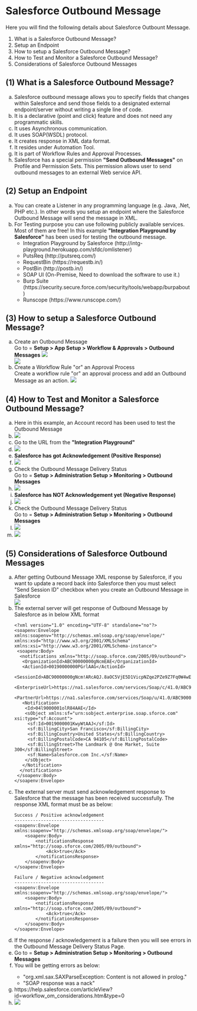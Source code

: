 # Salesforce Outbound Message

Here you will find the following details about Salesforce Outbount Message.
<ol type="1">
<li>What is a Salesforce Outbound Message?</li>
<li>Setup an Endpoint</li>
<li>How to setup a Salesforce Outbound Message?</li>
<li>How to Test and Monitor a Salesforce Outbound Message?</li>
<li>Considerations of Salesforce Outbound Messages</li>
</ol>

## (1) What is a Salesforce Outbound Message?
<ol type="a">
<li>Salesforce outbound message allows you to specify fields that changes within Salesforce and send those fields to a designated external endpoint/server without writing a single line of code.</li>
<li>It is a declarative (point and click) feature and does not need any programmatic skills.</li>
<li>It uses Asynchronous communication.</li>
<li>It uses SOAP(WSDL) protocol.</li>
<li>It creates response in XML data format.</li>
<li>It resides under Automation Tool.</li>
<li>It is part of Workflow Rules and Approval Processes.</li>
<li>Salesforce has a special permission <b>"Send Outbound Messages"</b> on Profile and Permission Sets. This permission allows user to send outbound messages to an external Web service API.</li>
</ol>

## (2) Setup an Endpoint
<ol type="a">
<li>You can create a Listener in any programming language (e.g. Java, .Net, PHP etc.). In other words you setup an endpoint where the Salesforce Outbound Message will send the message in XML.</li>
<li>For Testing purpose you can use following publicly available services. Most of them are free! In this example <b>"Integration Playground by Salesforce"</b> has been used for testing the outbound message.
<ul>
<li>Integration Playground by Salesforce (http://intg-playground.herokuapp.com/sfdc/omlistener)</li>
<li>PutsReq (http://putsreq.com/)</li>
<li>RequestBin (https://requestb.in/)</li>
<li>PostBin (http://postb.in/)</li>
<li>SOAP UI (On-Premise, Need to download the software to use it.)</li>
<li>Burp Suite (https://security.secure.force.com/security/tools/webapp/burpabout)</li>
<li>Runscope (https://www.runscope.com/)</li>
</ul>
</li>
</ol>

## (3) How to setup a Salesforce Outbound Message?
<ol type="a">
<li>Create an Outbound Message</li>
Go to = <b>Setup > App Setup > Workflow & Approvals > Outbound Messages</b>
<img src="supportedimages/image1.png" /> <br/>
<img src="supportedimages/image2.png" />
<li>Create a Workflow Rule "or" an Approval Process</li>
Create a workflow rule "or" an approval process and add an Outbound Message as an action.
<img src="supportedimages/image3.png" />
</ol>

## (4) How to Test and Monitor a Salesforce Outbound Message?
<ol type="a">
<li>Here in this example, an Account record has been used to test the Outbound Message</li>
<li><img src="supportedimages/image4.png" /></li>
<li>Go to the URL from the <b>"Integration Playground"</b>
<li><img src="supportedimages/image5.png" /></li>
<li><b>Salesforce has got Acknowledgement (Positive Response)</b></li>
<li><img src="supportedimages/image6.png" /></li>
<li>Check the Outbound Message Delivery Status <br/>
Go to = <b> Setup > Administration Setup > Monitoring > Outbound Messages </b>
</li>
<li><img src="supportedimages/image7.png" /></li>
<li><b>Salesforce has NOT Acknowledgement yet (Negative Response)</b></li>
<li><img src="supportedimages/image8.png" /></li>
<li>Check the Outbound Message Delivery Status <br/>
Go to = <b> Setup > Administration Setup > Monitoring > Outbound Messages </b>
</li>
<li><img src="supportedimages/image9.png" /></li>
<li><img src="supportedimages/image10.png" /></li>
</ol>

## (5) Considerations of Salesforce Outbound Messages
<ol type="a">
<li>After getting Outbound Message XML response by Salesforce, if you want to update a record back into Salesforce then you must select "Send Session ID" checkbox when you create an Outbound Message in Salesforce</li>
<img src="supportedimages/image11.png" />

<li>The external server will get response of Outbound Message by Salesforce as in below XML format

```
<?xml version="1.0" encoding="UTF-8" standalone="no"?><soapenv:Envelope xmlns:soapenv="http://schemas.xmlsoap.org/soap/envelope/" xmlns:xsd="http://www.w3.org/2001/XMLSchema" xmlns:xsi="http://www.w3.org/2001/XMLSchema-instance">
 <soapenv:Body>
  <notifications xmlns="http://soap.sforce.com/2005/09/outbound">
   <OrganizationId>ABC90000000gNcmEAE</OrganizationId>
   <ActionId>00190000000PGrlAAG</ActionId>
   <SessionId>ABC90000000gNcm!ARcAQJ.8aOC5VjE5D1VicpNZqe2PZe9Z7Fq0W4wEvF_xbmqyOs3V4QwJtUsPZ84vaw2dpHcHR5aooybd9C3sbet94cJujlCY</SessionId>
   <EnterpriseUrl>https://na1.salesforce.com/services/Soap/c/41.0/ABC90000000gNcm</EnterpriseUrl>
   <PartnerUrl>https://na1.salesforce.com/services/Soap/u/41.0/ABC90000000gNcm</PartnerUrl>
   <Notification>
    <Id>04l9000001olR84AAE</Id>
    <sObject xmlns:sf="urn:sobject.enterprise.soap.sforce.com" xsi:type="sf:Account">
     <sf:Id>0019000001KwyWtAAJ</sf:Id>
     <sf:BillingCity>San Francisco</sf:BillingCity>
     <sf:BillingCountry>United States</sf:BillingCountry>
     <sf:BillingPostalCode>CA 94105</sf:BillingPostalCode>
     <sf:BillingStreet>The Landmark @ One Market, Suite 300</sf:BillingStreet>
     <sf:Name>Salesforce.com Inc.</sf:Name>
    </sObject>
   </Notification>
  </notifications>
 </soapenv:Body>
</soapenv:Envelope>
```

</li>
<li>
The external server must send acknowledgement response to Salesforce that the message has been received successfully. The response XML format must be as below: 

```
Success / Positive acknowledgement 
----------------------------------
<soapenv:Envelope xmlns:soapenv="http://schemas.xmlsoap.org/soap/envelope/">
	<soapenv:Body>
		<notificationsResponse xmlns="http://soap.sforce.com/2005/09/outbound">
			<Ack>true</Ack>
		</notificationsResponse>
	</soapenv:Body>
</soapenv:Envelope>

Failure / Negative acknowledgement
----------------------------------
<soapenv:Envelope xmlns:soapenv="http://schemas.xmlsoap.org/soap/envelope/">
	<soapenv:Body>
		<notificationsResponse xmlns="http://soap.sforce.com/2005/09/outbound">
			<Ack>true</Ack>
		</notificationsResponse>
	</soapenv:Body>
</soapenv:Envelope>
```

</li>
<li>If the response / acknowledgement is a failure then you will see errors in the Outbound Message Delivery Status Page.</li>
<li>Go to = <b> Setup > Administration Setup > Monitoring > Outbound Messages </b></li>
<li>You will be getting errors as below:</li>
<ul>
<li>"org.xml.sax.SAXParseException: Content is not allowed in prolog."</li>
<li>"SOAP response was a nack"</li>
</ul>
</li>

<li>https://help.salesforce.com/articleView?id=workflow_om_considerations.htm&type=0</li>
<li><img src="supportedimages/image12.png" /></li>
</ol>

